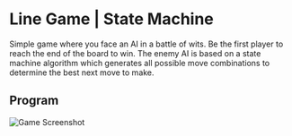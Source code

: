 # Line Game | State Machine

Simple game where you face an AI in a battle of wits. Be the first player to reach the end of the board to win. The enemy AI is based on a state machine algorithm which generates all possible move combinations to determine the best next move to make.

## Program
![Game Screenshot](https://user-images.githubusercontent.com/41334074/57780487-59ac3080-76f6-11e9-8653-be51f013004f.png)

